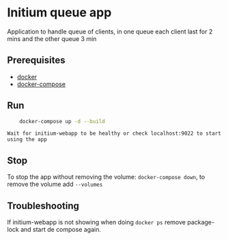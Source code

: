 # Initium queue app
Application to handle queue of clients, in one queue each client last for 2 mins and the other queue 3 min

## Prerequisites
 * [docker](https://docs.docker.com/get-docker/)
 * [docker-compose](https://docs.docker.com/compose/install/)

## Run

```bash
    docker-compose up -d --build
```
`Wait for initium-webapp to be healthy or check localhost:9022 to start using the app`

## Stop
To stop the app without removing the volume: `docker-compose down`, to remove the volume add `--volumes`

## Troubleshooting
  If initium-webapp is not showing when doing `docker ps` remove package-lock and start de compose again.
